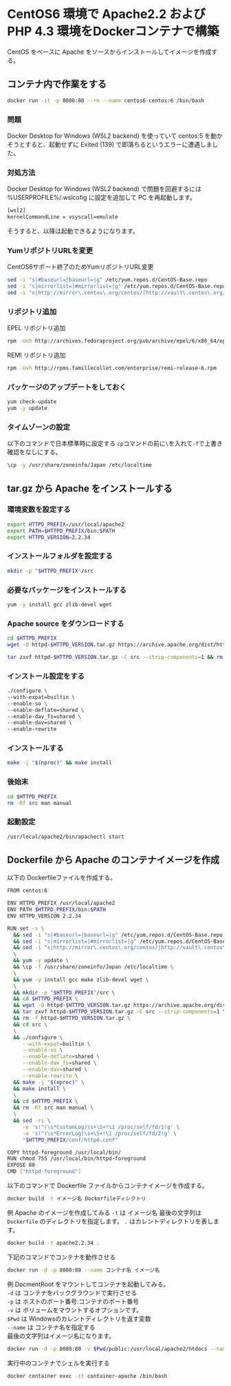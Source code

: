 # CentOS6 環境で Apache2.2 および PHP 4.3 環境をDockerコンテナで構築
CentOS をベースに Apache をソースからインストールしてイメージを作成する。

## コンテナ内で作業をする
```bash
docker run -it -p 8080:80 --rm --name centos6 centos:6 /bin/bash
```

### 問題
Docker Desktop for Windows (WSL2 backend) を使っていて centos:5 を動かそうとすると、起動せずに Exited (139) で即落ちるというエラーに遭遇しました。

### 対処方法
Docker Desktop for Windows (WSL2 backend) で問題を回避するには %USERPROFILE%/.wslcofig に設定を追加して PC を再起動します。
```bash
[wsl2]
kernelCommandLine = vsyscall=emulate
```
そうすると、以降は起動できるようになります。

### YumリポジトリURLを変更
CentOS6サポート終了のためYumリポジトリURL変更
```bash
sed -i "s|#baseurl=|baseurl=|g" /etc/yum.repos.d/CentOS-Base.repo
sed -i "s|mirrorlist=|#mirrorlist=|g" /etc/yum.repos.d/CentOS-Base.repo
sed -i "s|http://mirror\.centos\.org/centos/|http://vault\.centos\.org/centos/|g" /etc/yum.repos.d/CentOS-Base.repo
```

### リポジトリ追加
EPEL リポジトリ追加
```bash
rpm -Uvh http://archives.fedoraproject.org/pub/archive/epel/6/x86_64/epel-release-6-8.noarch.rpm
```
REMI リポジトリ追加
```bash
rpm -Uvh http://rpms.famillecollet.com/enterprise/remi-release-6.rpm
```

### パッケージのアップデートをしておく
```bash
yum check-update
yum -y update
```

### タイムゾーンの設定
以下のコマンドで日本標準時に設定する
`cp`コマンドの前に`\`を入れて`-f`で上書き確認をなしにする。
```bash
\cp -y /usr/share/zoneinfo/Japan /etc/localtime
```

## tar.gz から Apache をインストールする

### 環境変数を設定する
```bash
export HTTPD_PREFIX=/usr/local/apache2
export PATH=$HTTPD_PREFIX/bin:$PATH
export HTTPD_VERSION=2.2.34
```

### インストールフォルダを設定する
```bash
mkdir -p "$HTTPD_PREFIX"/src
```

### 必要なパッケージをインストールする
```bash
yum -y install gcc zlib-devel wget
```

### Apache source をダウンロードする
```bash
cd $HTTPD_PREFIX
wget -O httpd-$HTTPD_VERSION.tar.gz https://archive.apache.org/dist/httpd/httpd-$HTTPD_VERSION.tar.gz
```
```bash
tar zxvf httpd-$HTTPD_VERSION.tar.gz -C src --strip-components=1 && rm -f httpd-$HTTPD_VERSION.tar.gz && cd src
```
### インストール設定をする
```bash
./configure \
--with-expat=builtin \
--enable-so \
--enable-deflate=shared \
--enable-dav_fs=shared \
--enable-dav=shared \
--enable-rewrite
```
### インストールする
```bash
make -j "$(nproc)" && make install
```

### 後始末
```bash
cd $HTTPD_PREFIX
rm -Rf src man manual
```
### 起動設定
```bash
/usr/local/apache2/bin/apachectl start
```


## Dockerfile から Apache のコンテナイメージを作成
以下の Dockerfileファイルを作成する。
```bash
FROM centos:6

ENV HTTPD_PREFIX /usr/local/apache2
ENV PATH $HTTPD_PREFIX/bin:$PATH
ENV HTTPD_VERSION 2.2.34

RUN set -x \
  && sed -i "s|#baseurl=|baseurl=|g" /etc/yum.repos.d/CentOS-Base.repo \
  && sed -i "s|mirrorlist=|#mirrorlist=|g" /etc/yum.repos.d/CentOS-Base.repo \
  && sed -i "s|http://mirror\.centos\.org/centos/|http://vault\.centos\.org/centos/|g" /etc/yum.repos.d/CentOS-Base.repo \
  \
  && yum -y update \
  && \cp -f /usr/share/zoneinfo/Japan /etc/localtime \
  \
  && yum -y install gcc make zlib-devel wget \
  \
  && mkdir -p "$HTTPD_PREFIX"/src \
  && cd $HTTPD_PREFIX \
  && wget -O httpd-$HTTPD_VERSION.tar.gz https://archive.apache.org/dist/httpd/httpd-$HTTPD_VERSION.tar.gz \
  && tar zxvf httpd-$HTTPD_VERSION.tar.gz -C src --strip-components=1 \
  && rm -f httpd-$HTTPD_VERSION.tar.gz \
  && cd src \
  \
  && ./configure \
     --with-expat=builtin \
     --enable-so \
     --enable-deflate=shared \
     --enable-dav_fs=shared \
     --enable-dav=shared \
     --enable-rewrite \
  && make -j "$(nproc)" \
  && make install \
  \
  && cd $HTTPD_PREFIX \
  && rm -Rf src man manual \
  \
  && sed -ri \
     -e 's!^(\s*CustomLog)\s+\S+!\1 /proc/self/fd/1!g' \
     -e 's!^(\s*ErrorLog)\s+\S+!\1 /proc/self/fd/2!g' \
     "$HTTPD_PREFIX/conf/httpd.conf"

COPY httpd-foreground /usr/local/bin/
RUN chmod 755 /usr/local/bin/httpd-foreground
EXPOSE 80
CMD ["httpd-foreground"]
```

以下のコマンドで Dockerfile ファイルからコンテナイメージを作成する。
```bash
docker build -t イメージ名 Dockerfileディレクトリ
```
例 Apache のイメージを作成してみる `-t` は イメージ名 最後の文字列は `Dockerfile` のディレクトリを指定します。 `.` はカレントディレクトリを表します。
```bash
docker build -t apache2.2.34 .
```

下記のコマンドでコンテナを動作させる
```bash
docker run -d -p 8080:80 --name コンテナ名 イメージ名
```
例 DocmentRoot をマウントしてコンテナを起動してみる。 \
`-d` は コンテナをバックグラウンドで実行させる \
`-p` は ホストのポート番号:コンテナのポート番号 \
`-v` は ボリュームをマウントするオプションです。 \
`$Pwd` は Windowsのカレントディレクトリを返す変数 \
`--name` は コンテナ名を指定する \
最後の文字列はイメージ名になります。
```bash
docker run -d -p 8080:80 -v $Pwd/public:/usr/local/apache2/htdocs --name container-apache apache2.2.34
```

実行中のコンテナでシェルを実行する
```bash
docker container exec -it container-apache /bin/bash
```




